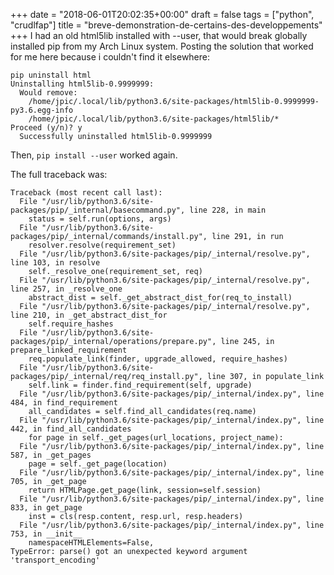 +++
date = "2018-06-01T20:02:35+00:00"
draft = false
tags = ["python", "crudlfap"]
title = "breve-demonstration-de-certains-des-developpements"
+++
I had an old html5lib installed with --user, that would break globally installed pip from my Arch Linux system. Posting the solution that worked for me here because i couldn't find it elsewhere:

```
pip uninstall html
Uninstalling html5lib-0.9999999:
  Would remove:
    /home/jpic/.local/lib/python3.6/site-packages/html5lib-0.9999999-py3.6.egg-info
    /home/jpic/.local/lib/python3.6/site-packages/html5lib/*
Proceed (y/n)? y
  Successfully uninstalled html5lib-0.9999999
```

Then, `pip install --user` worked again.

The full traceback was:

```
Traceback (most recent call last):
  File "/usr/lib/python3.6/site-packages/pip/_internal/basecommand.py", line 228, in main
    status = self.run(options, args)
  File "/usr/lib/python3.6/site-packages/pip/_internal/commands/install.py", line 291, in run
    resolver.resolve(requirement_set)
  File "/usr/lib/python3.6/site-packages/pip/_internal/resolve.py", line 103, in resolve
    self._resolve_one(requirement_set, req)
  File "/usr/lib/python3.6/site-packages/pip/_internal/resolve.py", line 257, in _resolve_one
    abstract_dist = self._get_abstract_dist_for(req_to_install)
  File "/usr/lib/python3.6/site-packages/pip/_internal/resolve.py", line 210, in _get_abstract_dist_for
    self.require_hashes
  File "/usr/lib/python3.6/site-packages/pip/_internal/operations/prepare.py", line 245, in prepare_linked_requirement
    req.populate_link(finder, upgrade_allowed, require_hashes)
  File "/usr/lib/python3.6/site-packages/pip/_internal/req/req_install.py", line 307, in populate_link
    self.link = finder.find_requirement(self, upgrade)
  File "/usr/lib/python3.6/site-packages/pip/_internal/index.py", line 484, in find_requirement
    all_candidates = self.find_all_candidates(req.name)
  File "/usr/lib/python3.6/site-packages/pip/_internal/index.py", line 442, in find_all_candidates
    for page in self._get_pages(url_locations, project_name):
  File "/usr/lib/python3.6/site-packages/pip/_internal/index.py", line 587, in _get_pages
    page = self._get_page(location)
  File "/usr/lib/python3.6/site-packages/pip/_internal/index.py", line 705, in _get_page
    return HTMLPage.get_page(link, session=self.session)
  File "/usr/lib/python3.6/site-packages/pip/_internal/index.py", line 833, in get_page
    inst = cls(resp.content, resp.url, resp.headers)
  File "/usr/lib/python3.6/site-packages/pip/_internal/index.py", line 753, in __init__
    namespaceHTMLElements=False,
TypeError: parse() got an unexpected keyword argument 'transport_encoding'
```
